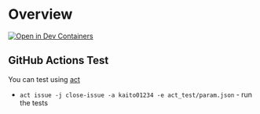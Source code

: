 # Overview

[![Open in Dev Containers](https://img.shields.io/static/v1?label=Dev%20Containers&message=Open&color=blue&logo=visualstudiocode)](https://vscode.dev/redirect?url=vscode://ms-vscode-remote.remote-containers/cloneInVolume?url=https://github.com/kaito01234/gijutsu-nikki)

## GitHub Actions Test

You can test using [act](https://github.com/nektos/act)

* `act issue -j close-issue -a kaito01234 -e act_test/param.json` - run the tests
